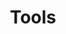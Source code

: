 ---
layout: default
title: Tools
parent: Building Blocks
grand_parent: Stable Diffusion
nav_order: 3
has_children: true
has_toc: true
---